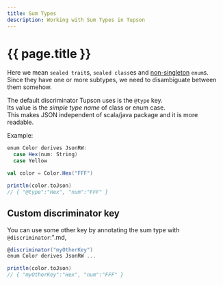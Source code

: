 ```yaml
---
title: Sum Types
description: Working with Sum Types in Tupson
---
```


# {{ page.title }}

Here we mean `sealed trait`s, `sealed class`es and
  [non-singleton](https://docs.scala-lang.org/scala3/reference/enums/desugarEnums.html) `enum`s.  
Since they have one or more subtypes, we need to disambiguate between them somehow.  

The default discriminator Tupson uses is the `@type` key.  
Its value is the *simple type name* of class or enum case.  
This makes JSON independent of scala/java package and it is more readable.

Example:
```scala
enum Color derives JsonRW:
  case Hex(num: String)
  case Yellow

val color = Color.Hex("FFF")

println(color.toJson)
// { "@type":"Hex", "num":"FFF" }
```

## Custom discriminator key

You can use some other key by annotating the sum type with `@discriminator`:".md,

```scala
@discriminator("myOtherKey")
enum Color derives JsonRW ...

println(color.toJson)
// { "myOtherKey":"Hex", "num":"FFF" }
```